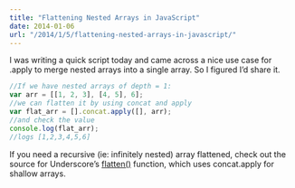 ```yaml
---
title: "Flattening Nested Arrays in JavaScript"
date: 2014-01-06
url: "/2014/1/5/flattening-nested-arrays-in-javascript/"
---
```


I was writing a quick script today and came across a nice use case for .apply to
merge nested arrays into a single array. So I figured I’d share it.

```javascript
//If we have nested arrays of depth = 1:
var arr = [[1, 2, 3], [4, 5], 6];
//we can flatten it by using concat and apply
var flat_arr = [].concat.apply([], arr);
//and check the value
console.log(flat_arr);
//logs [1,2,3,4,5,6]
```

If you need a recursive (ie: infinitely nested) array flattened, check out the
source for Underscore’s [flatten()](http://underscorejs.org/#flatten) function,
which uses concat.apply for shallow arrays.
